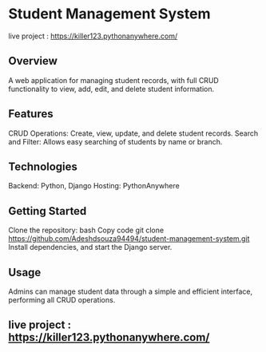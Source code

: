 # Student Management System

 live project  : https://killer123.pythonanywhere.com/

## Overview
A web application for managing student records, with full CRUD functionality to view, add, edit, and delete student information.

## Features
CRUD Operations: Create, view, update, and delete student records.
Search and Filter: Allows easy searching of students by name or branch.

## Technologies
Backend: Python, Django
Hosting: PythonAnywhere

## Getting Started
Clone the repository:
bash
Copy code
git clone https://github.com/Adeshdsouza94494/student-management-system.git
Install dependencies, and start the Django server.

## Usage
Admins can manage student data through a simple and efficient interface, performing all CRUD operations.

## live project  : https://killer123.pythonanywhere.com/
